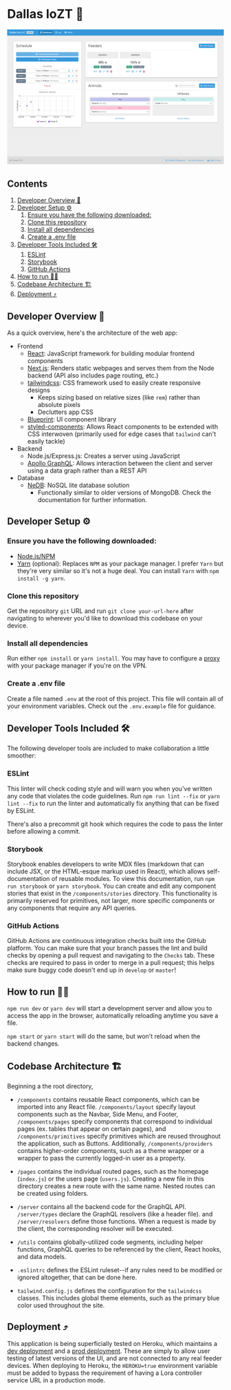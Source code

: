 # Dallas IoZT 🐘 <a name="1_Dallas_IoZT_"></a>

![screenshot](images/screenshot.png)

## Contents <a name="contents"></a>

1. [Developer Overview 🚀](#2_Developer_Overview_)
2. [Developer Setup ⚙️](#3_Developer_Setup_)
    1. [Ensure you have the following downloaded:](#4_Ensure_you_have_the_following_downloaded)
    2. [Clone this repository](#5_Clone_this_repository)
    3. [Install all dependencies](#6_Install_all_dependencies)
    4. [Create a .env file](#7_Create_a_env_file)
3. [Developer Tools Included 🛠](#8_Developer_Tools_Included_)
    1. [ESLint](#9_ESLint)
    2. [Storybook](#10_Storybook)
    3. [GitHub Actions](#14_GitHub_Actions)
4. [How to run 🏃‍♀️](#11_How_to_run_)
5. [Codebase Architecture 🏗](#12_Codebase_Architecture_)
6. [Deployment ⤴️](#13_Deployment_)

## Developer Overview 🚀 <a name="2_Developer_Overview_"></a>

As a quick overview, here's the architecture of the web app:

* Frontend
  * [React](https://reactjs.org/docs/getting-started.html): JavaScript framework for building modular frontend components
  * [Next.js](https://nextjs.org/): Renders static webpages and serves them from the Node backend (API also includes page routing, etc.)
  * [tailwindcss](https://tailwindcss.com/): CSS framework used to easily create responsive designs
    * Keeps sizing based on relative sizes (like `rem`) rather than absolute pixels
    * Declutters app CSS
  * [Blueprint](https://blueprintjs.com/docs/#core/): UI component library
  * [styled-components](https://styled-components.com/docs/): Allows React components to be extended with CSS interwoven (primarily used for edge cases that `tailwind` can't easily tackle)
* Backend
  * Node.js/Express.js: Creates a server using JavaScript
  * [Apollo GraphQL](https://www.apollographql.com/docs/): Allows interaction between the client and server using a data graph rather than a REST API
* Database
  * [NeDB](https://github.com/louischatriot/nedb): NoSQL lite database solution
    * Functionally similar to older versions of MongoDB. Check the documentation for further information.

## Developer Setup ⚙️ <a name="3_Developer_Setup_"></a>

### Ensure you have the following downloaded: <a name="4_Ensure_you_have_the_following_downloaded"></a>

* [Node.js/NPM](https://nodejs.org/en/)
* [Yarn](https://yarnpkg.com/getting-started/install) (optional): Replaces `NPM` as your package manager. I prefer `Yarn` but they're very similar so it's not a huge deal. You can install `Yarn` with `npm install -g yarn`.

### Clone this repository <a name="5_Clone_this_repository"></a>

Get the repository `git` URL and run `git clone your-url-here` after navigating to wherever you'd like to download this codebase on your device.

### Install all dependencies <a name="6_Install_all_dependencies"></a>

Run either `npm install` or `yarn install`. You may have to configure a [proxy](https://www.jhipster.tech/configuring-a-corporate-proxy/) with your package manager if you're on the VPN.

### Create a .env file <a name="7_Create_a_env_file"></a>

Create a file named `.env` at the root of this project. This file will contain all of your environment variables. Check out the `.env.example` file for guidance.

## Developer Tools Included 🛠 <a name="8_Developer_Tools_Included_"></a>

The following developer tools are included to make collaboration a little smoother:

### ESLint <a name="9_ESLint"></a>

This linter will check coding style and will warn you when you've written any code that violates the code guidelines. Run `npm run lint --fix` or `yarn lint --fix` to run the linter and automatically fix anything that can be fixed by ESLint.

There's also a precommit git hook which requires the code to pass the linter before allowing a commit.

### Storybook <a name="10_Storybook"></a>

Storybook enables developers to write MDX files (markdown that can include JSX, or the HTML-esque markup used in React), which allows self-documentation of reusable modules. To view this documentation, run `npm run storybook` or `yarn storybook`. You can create and edit any component stories that exist in the `/components/stories` directory. This functionality is primarily reserved for primitives, not larger, more specific components or any components that require any API queries.

### GitHub Actions <a name="#14_GitHub_Actions"></a>

GitHub Actions are continuous integration checks built into the GitHub platform. You can make sure that your branch passes the lint and build checks by opening a pull request and navigating to the `Checks` tab. These checks are required to pass in order to merge in a pull request; this helps make sure buggy code doesn't end up in `develop` or `master`!

## How to run 🏃‍♀️ <a name="11_How_to_run_"></a>

`npm run dev` or `yarn dev` will start a development server and allow you to access the app in the browser, automatically reloading anytime you save a file.

`npm start` or `yarn start` will do the same, but won't reload when the backend changes.

## Codebase Architecture 🏗 <a name="12_Codebase_Architecture_"></a>

Beginning a the root directory,

* `/components` contains reusable React components, which can be imported into any React file. `/components/layout` specify layout components such as the Navbar, Side Menu, and Footer, `/components/pages` specify components that correspond to individual pages (ex. tables that appear on certain pages), and `/components/primitives` specify primitives which are reused throughout the application, such as Buttons. Additionally, `/components/providers` contains higher-order components, such as a theme wrapper or a wrapper to pass the currently logged-in user as a property.

* `/pages` contains the individual routed pages, such as the homepage (`index.js`) or the users page (`users.js`). Creating a new file in this directory creates a new route with the same name. Nested routes can be created using folders.

* `/server` contains all the backend code for the GraphQL API. `/server/types` declare the GraphQL resolvers (like a header file). and `/server/resolvers` define those functions. When a request is made by the client, the corresponding resolver will be executed.

* `/utils` contains globally-utilized code segments, including helper functions, GraphQL queries to be referenced by the client, React hooks, and data models.

* `.eslintrc` defines the ESLint ruleset--if any rules need to be modified or ignored altogether, that can be done here.

* `tailwind.config.js` defines the configuration for the `tailwindcss` classes. This includes global theme elements, such as the primary blue color used throughout the site.

## Deployment ⤴️ <a name="13_Deployment_"></a>

This application is being superficially tested on Heroku, which maintains a [dev deployment](https://iozt-dev.herokuapp.com/) and a [prod deployment](https://iozt.herokuapp.com). These are simply to allow user testing of latest versions of the UI, and are not connected to any real feeder devices. When deploying to Heroku, the `HEROKU=true` environment variable must be added to bypass the requirement of having a Lora controller service URL in a production mode.

